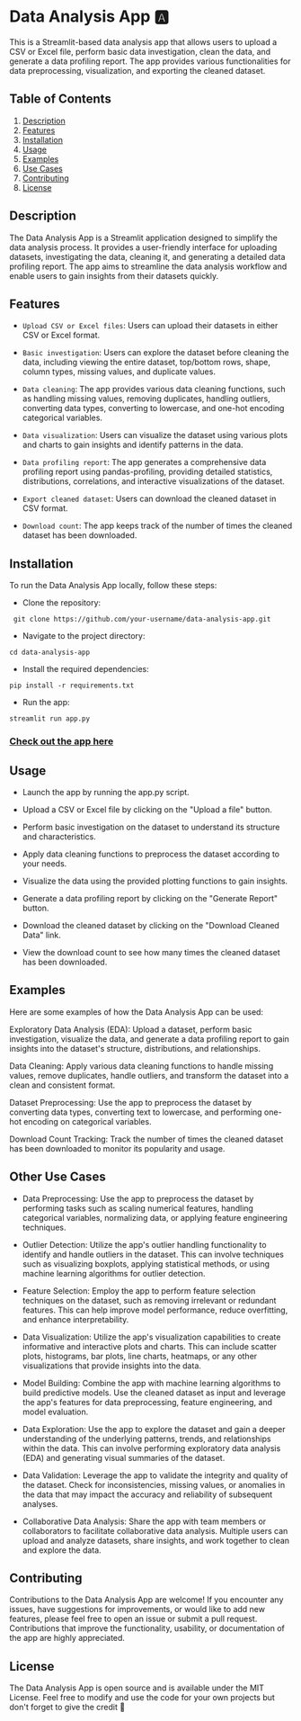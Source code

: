 # Data Analysis App :a:

This is a Streamlit-based data analysis app that allows users to upload a CSV or Excel file, perform basic data investigation, clean the data, and generate a data profiling report. The app provides various functionalities for data preprocessing, visualization, and exporting the cleaned dataset.

## Table of Contents

1. [Description](https://github.com/soopertramp/AnalytiXx_app#description)
2. [Features](https://github.com/soopertramp/AnalytiXx_app#table-of-contents)
3. [Installation](https://github.com/soopertramp/AnalytiXx_app#installation)
4. [Usage](https://github.com/soopertramp/AnalytiXx_app#usage)
5. [Examples](https://github.com/soopertramp/AnalytiXx_app#examples)
6. [Use Cases](https://github.com/soopertramp/AnalytiXx_app#use-cases)
7. [Contributing](https://github.com/soopertramp/AnalytiXx_app#contributing)
8. [License](https://github.com/soopertramp/AnalytiXx_app#license)

## Description
The Data Analysis App is a Streamlit application designed to simplify the data analysis process. It provides a user-friendly interface for uploading datasets, investigating the data, cleaning it, and generating a detailed data profiling report. The app aims to streamline the data analysis workflow and enable users to gain insights from their datasets quickly.

## Features

- `Upload CSV or Excel files`: Users can upload their datasets in either CSV or Excel format.

- `Basic investigation`: Users can explore the dataset before cleaning the data, including viewing the entire dataset, top/bottom rows, shape, column types, missing values, and duplicate values.

- `Data cleaning`: The app provides various data cleaning functions, such as handling missing values, removing duplicates, handling outliers, converting data types, converting to lowercase, and one-hot encoding categorical variables.

- `Data visualization`: Users can visualize the dataset using various plots and charts to gain insights and identify patterns in the data.

- `Data profiling report`: The app generates a comprehensive data profiling report using pandas-profiling, providing detailed statistics, distributions, correlations, and interactive visualizations of the dataset.

- `Export cleaned dataset`: Users can download the cleaned dataset in CSV format.

- `Download count`: The app keeps track of the number of times the cleaned dataset has been downloaded.

## Installation
To run the Data Analysis App locally, follow these steps:

- Clone the repository:

``` git clone https://github.com/your-username/data-analysis-app.git```

- Navigate to the project directory:

``` cd data-analysis-app ```

- Install the required dependencies:

``` pip install -r requirements.txt ```

- Run the app:

```streamlit run app.py ```

### [Check out the app here](https://analytics.streamlit.app/)

## Usage

- Launch the app by running the app.py script.

- Upload a CSV or Excel file by clicking on the "Upload a file" button.

- Perform basic investigation on the dataset to understand its structure and characteristics.

- Apply data cleaning functions to preprocess the dataset according to your needs.

- Visualize the data using the provided plotting functions to gain insights.

- Generate a data profiling report by clicking on the "Generate Report" button.

- Download the cleaned dataset by clicking on the "Download Cleaned Data" link.

- View the download count to see how many times the cleaned dataset has been downloaded.

## Examples
Here are some examples of how the Data Analysis App can be used:

Exploratory Data Analysis (EDA): Upload a dataset, perform basic investigation, visualize the data, and generate a data profiling report to gain insights into the dataset's structure, distributions, and relationships.

Data Cleaning: Apply various data cleaning functions to handle missing values, remove duplicates, handle outliers, and transform the dataset into a clean and consistent format.

Dataset Preprocessing: Use the app to preprocess the dataset by converting data types, converting text to lowercase, and performing one-hot encoding on categorical variables.

Download Count Tracking: Track the number of times the cleaned dataset has been downloaded to monitor its popularity and usage.

## Other Use Cases

- Data Preprocessing: Use the app to preprocess the dataset by performing tasks such as scaling numerical features, handling categorical variables, normalizing data, or applying feature engineering techniques.

- Outlier Detection: Utilize the app's outlier handling functionality to identify and handle outliers in the dataset. This can involve techniques such as visualizing boxplots, applying statistical methods, or using machine learning algorithms for outlier detection.

- Feature Selection: Employ the app to perform feature selection techniques on the dataset, such as removing irrelevant or redundant features. This can help improve model performance, reduce overfitting, and enhance interpretability.

- Data Visualization: Utilize the app's visualization capabilities to create informative and interactive plots and charts. This can include scatter plots, histograms, bar plots, line charts, heatmaps, or any other visualizations that provide insights into the data.

- Model Building: Combine the app with machine learning algorithms to build predictive models. Use the cleaned dataset as input and leverage the app's features for data preprocessing, feature engineering, and model evaluation.

- Data Exploration: Use the app to explore the dataset and gain a deeper understanding of the underlying patterns, trends, and relationships within the data. This can involve performing exploratory data analysis (EDA) and generating visual summaries of the dataset.

- Data Validation: Leverage the app to validate the integrity and quality of the dataset. Check for inconsistencies, missing values, or anomalies in the data that may impact the accuracy and reliability of subsequent analyses.

- Collaborative Data Analysis: Share the app with team members or collaborators to facilitate collaborative data analysis. Multiple users can upload and analyze datasets, share insights, and work together to clean and explore the data.

## Contributing
Contributions to the Data Analysis App are welcome! If you encounter any issues, have suggestions for improvements, or would like to add new features, please feel free to open an issue or submit a pull request. Contributions that improve the functionality, usability, or documentation of the app are highly appreciated.

## License
The Data Analysis App is open source and is available under the MIT License. Feel free to modify and use the code for your own projects but don't forget to give the credit :knife:
